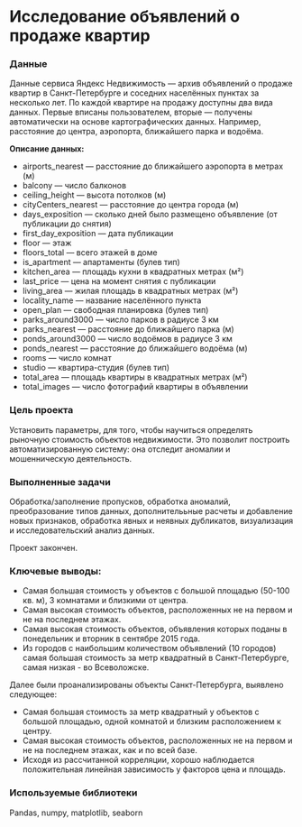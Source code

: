 # Исследование объявлений о продаже квартир


### Данные
Данные сервиса Яндекc Недвижимость — архив объявлений о продаже квартир в Санкт-Петербурге и соседних населённых пунктах за несколько лет. По каждой квартире на продажу доступны два вида данных. Первые вписаны пользователем, вторые — получены автоматически на основе картографических данных. Например, расстояние до центра, аэропорта, ближайшего парка и водоёма.

**Описание данных:** 

- airports_nearest — расстояние до ближайшего аэропорта в метрах (м)
- balcony — число балконов
- ceiling_height — высота потолков (м)
- cityCenters_nearest — расстояние до центра города (м)
- days_exposition — сколько дней было размещено объявление (от публикации до снятия)
- first_day_exposition — дата публикации
- floor — этаж
- floors_total — всего этажей в доме
- is_apartment — апартаменты (булев тип)
- kitchen_area — площадь кухни в квадратных метрах (м²)
- last_price — цена на момент снятия с публикации
- living_area — жилая площадь в квадратных метрах (м²)
- locality_name — название населённого пункта
- open_plan — свободная планировка (булев тип)
- parks_around3000 — число парков в радиусе 3 км
- parks_nearest — расстояние до ближайшего парка (м)
- ponds_around3000 — число водоёмов в радиусе 3 км
- ponds_nearest — расстояние до ближайшего водоёма (м)
- rooms — число комнат
- studio — квартира-студия (булев тип)
- total_area — площадь квартиры в квадратных метрах (м²)
- total_images — число фотографий квартиры в объявлении


### Цель проекта
Установить параметры, для того, чтобы научиться определять рыночную стоимость объектов недвижимости. Это позволит построить автоматизированную систему: она отследит аномалии и мошенническую деятельность.

### Выполненные задачи

Обработка/заполнение пропусков, обработка аномалий, преобразование типов данных, дополнителььные расчеты и добавление новых признаков, обработка явных и неявных дубликатов, визуализация и исследовательский анализ данных. 

Проект закончен.

### Ключевые выводы: 
- Самая большая стоимость у объектов с большой площадью (50-100 кв. м), 3 комнатами и близкими от центра. 
- Самая высокая стоимость объектов, расположенных не на первом и не на последнем этажах. 
- Самая высокая стоимость объектов, объявления которых поданы в понедельник и вторник в сентябре 2015 года. 
- Из городов с наибольшим количеством объявлений (10 городов) самая большая стоимость за метр квадратный в Санкт-Петербурге, самая низкая - во Всеволожске. 

Далее были проанализированы объекты Санкт-Петербурга, выявлено следующее: 
- Самая большая стоимость за метр квадратный у объектов с большой площадью, одной комнатой и близким расположением к центру. 
- Самая высокая стоимость объектов, расположенных не на первом и не на последнем этажах, как и по всей базе. 
- Исходя из рассчитанной корреляции, хорошо наблюдается положительная линейная зависимость у факторов цена и площадь.

### Используемые библиотеки

Pandas, numpy, matplotlib, seaborn

